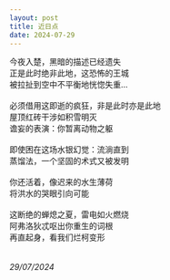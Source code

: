 ```yaml
---
layout: post
title: 近日点
date: 2024-07-29
---
```

今夜入楚，黑暗的描述已经遗失<br>
正是此时绝非此地，这恐怖的王城<br>
被拉扯到空中不平衡地恍惚失重...<br>
<br>
必须借用这即逝的疯狂，非是此时亦是此地<br>
屋顶红砖干涉如积雪明灭<br>
谵妄的表演：你暂离动物之躯<br>
<br>
即使困在这场水银幻觉：流淌直到<br>
蒸馏法，一个坚固的术式又被发明<br>
<br>
你还活着，像迟来的水生薄荷<br>
将洪水的哭眼引向可能<br>
<br>
这断绝的蝉熄之夏，雷电如火燃烧<br>
阿弗洛狄忒呕出你重生的词根<br>
再直起身，看我们烂柯变形<br>
<br>
<br>
*29/07/2024*

